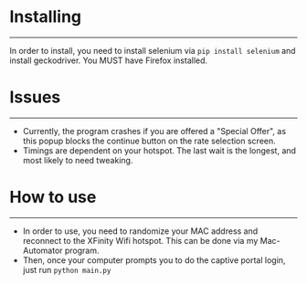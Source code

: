 # Installing
___
In order to install, you need to install selenium via ```pip install selenium``` and install geckodriver. You MUST have Firefox installed.
# Issues
___
* Currently, the program crashes if you are offered a "Special Offer", as this popup blocks the continue button on the rate selection screen.
* Timings are dependent on your hotspot. The last wait is the longest, and most likely to need tweaking.
# How to use
___
* In order to use, you need to randomize your MAC address and reconnect to the XFinity Wifi hotspot. This can be done via my Mac-Automator program.
* Then, once your computer prompts you to do the captive portal login, just run ```python main.py```
